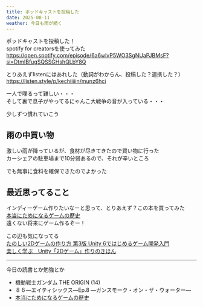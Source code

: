```yaml
---
title: ポッドキャストを投稿した
date: 2025-08-11
weather: 今日も雨が続く
---
```

ポッドキャストを投稿した！  
spotify for creatorsを使ってみた  
https://open.spotify.com/episode/6a6wlvP5WO3SgNUaPJBMsF?si=DtmIBfugSQSSGHshQLbY8Q

とりあえずlistenにはあれした（動詞がわからん、投稿した？連携した？）  
https://listen.style/p/kechiiiiin/munz6hci

一人で喋るって難しい・・・  
そして裏で息子がやってるにゃんこ大戦争の音が入っている・・・

少しずつ慣れていこう

## 雨の中買い物

激しい雨が降っているが、食材が尽きてきたので買い物に行った  
カーシェアの駐車場まで10分弱あるので、それが辛いところ

でも無事に食料を確保できたのでよかった

## 最近思ってること
インディーゲーム作りたいなーと思って、とりあえず？この本を買ってみた  
[本当にためになるゲームの歴史](https://www.pal-pub.jp/book/b10143576.html)  
遠くない将来にゲーム作るぞー！

この辺も気になってる  
[たのしい2Dゲームの作り方 第3版 Unity 6ではじめるゲーム開発入門](https://www.shoeisha.co.jp/book/detail/9784798192598)  
[楽しく学ぶ　Unity「2Dゲーム」作りのきほん](https://book.mynavi.jp/ec/products/detail/id=146412)


---

今日の読書とか勉強とか
- 機動戦士ガンダム  THE ORIGIN (14)
- ８６―エイティシックス―Ep.8 ―ガンスモーク・オン・ザ・ウォーター―
- [本当にためになるゲームの歴史](https://www.pal-pub.jp/book/b10143576.html)
